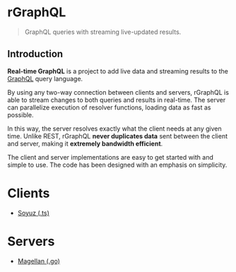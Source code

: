 # rGraphQL

> GraphQL queries with streaming live-updated results.

## Introduction

**Real-time GraphQL** is a project to add live data and streaming results to the
[GraphQL](http://graphql.org/) query language.

By using any two-way connection between clients and servers, rGraphQL is able to
stream changes to both queries and results in real-time. The server can
parallelize execution of resolver functions, loading data as fast as possible.

In this way, the server resolves exactly what the client needs at any given
time. Unlike REST, rGraphQL **never duplicates data** sent between the client
and server, making it **extremely bandwidth efficient**.

The client and server implementations are easy to get started with and simple to
use. The code has been designed with an emphasis on simplicity.

Clients
=======

 - [Soyuz (.ts)](https://github.com/rgraphql/soyuz)

Servers
=======

 - [Magellan (.go)](https://github.com/rgraphql/magellan)

